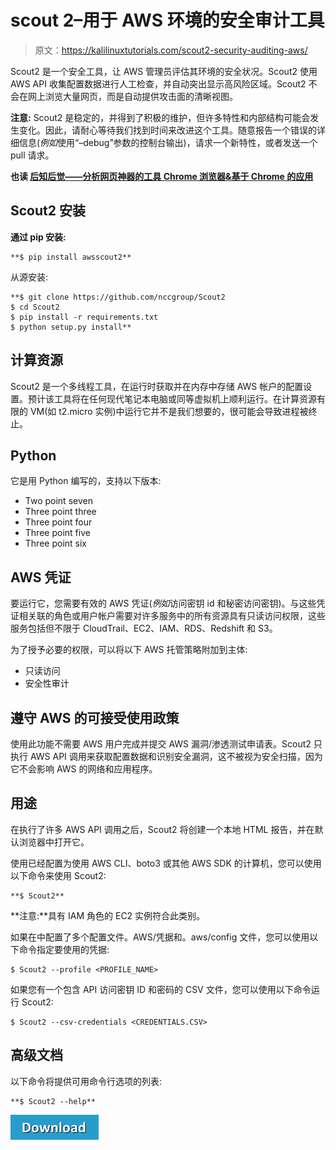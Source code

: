 # scout 2–用于 AWS 环境的安全审计工具

> 原文：<https://kalilinuxtutorials.com/scout2-security-auditing-aws/>

Scout2 是一个安全工具，让 AWS 管理员评估其环境的安全状况。Scout2 使用 AWS API 收集配置数据进行人工检查，并自动突出显示高风险区域。Scout2 不会在网上浏览大量网页，而是自动提供攻击面的清晰视图。

**注意:** Scout2 是稳定的，并得到了积极的维护，但许多特性和内部结构可能会发生变化。因此，请耐心等待我们找到时间来改进这个工具。随意报告一个错误的详细信息(*例如*使用“–debug”参数的控制台输出)，请求一个新特性，或者发送一个 pull 请求。

**也读 [后知后觉——分析网页神器的工具 Chrome 浏览器&基于 Chrome 的应用](https://kalilinuxtutorials.com/hindsight-chrome-chromium-applications/)**

## **Scout2 安装** 

**通过 pip 安装:**

```
**$ pip install awsscout2** 
```

从源安装:

```
**$ git clone https://github.com/nccgroup/Scout2
$ cd Scout2
$ pip install -r requirements.txt
$ python setup.py install** 
```

## **计算资源**

Scout2 是一个多线程工具，在运行时获取并在内存中存储 AWS 帐户的配置设置。预计该工具将在任何现代笔记本电脑或同等虚拟机上顺利运行。在计算资源有限的 VM(如 t2.micro 实例)中运行它并不是我们想要的，很可能会导致进程被终止。

## **Python**

它是用 Python 编写的，支持以下版本:

*   Two point seven
*   Three point three
*   Three point four
*   Three point five
*   Three point six

## **AWS 凭证**

要运行它，您需要有效的 AWS 凭证(*例如*访问密钥 id 和秘密访问密钥)。与这些凭证相关联的角色或用户帐户需要对许多服务中的所有资源具有只读访问权限，这些服务包括但不限于 CloudTrail、EC2、IAM、RDS、Redshift 和 S3。

为了授予必要的权限，可以将以下 AWS 托管策略附加到主体:

*   只读访问
*   安全性审计

## **遵守 AWS 的可接受使用政策**

使用此功能不需要 AWS 用户完成并提交 AWS 漏洞/渗透测试申请表。Scout2 只执行 AWS API 调用来获取配置数据和识别安全漏洞，这不被视为安全扫描，因为它不会影响 AWS 的网络和应用程序。

## **用途**

在执行了许多 AWS API 调用之后，Scout2 将创建一个本地 HTML 报告，并在默认浏览器中打开它。

使用已经配置为使用 AWS CLI、boto3 或其他 AWS SDK 的计算机，您可以使用以下命令来使用 Scout2:

```
**$ Scout2** 
```

**注意:**具有 IAM 角色的 EC2 实例符合此类别。

如果在中配置了多个配置文件。AWS/凭据和。aws/config 文件，您可以使用以下命令指定要使用的凭据:

```
$ Scout2 --profile <PROFILE_NAME> 
```

如果您有一个包含 API 访问密钥 ID 和密码的 CSV 文件，您可以使用以下命令运行 Scout2:

```
$ Scout2 --csv-credentials <CREDENTIALS.CSV> 
```

## **高级文档**

以下命令将提供可用命令行选项的列表:

```
**$ Scout2 --help** 
```

[![](img//d861a9096555aeb1980fc054015933d7.png)](https://github.com/nccgroup/Scout2#installation)